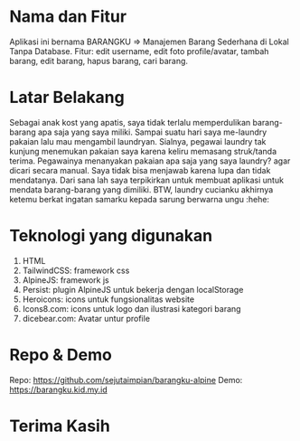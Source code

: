 # Nama dan Fitur

Aplikasi ini bernama BARANGKU => Manajemen Barang Sederhana di Lokal Tanpa Database.
Fitur: edit username, edit foto profile/avatar, tambah barang, edit barang, hapus barang, cari barang.

# Latar Belakang

Sebagai anak kost yang apatis, saya tidak terlalu memperdulikan barang-barang apa saja yang saya miliki. Sampai suatu hari saya me-laundry pakaian lalu mau mengambil laundryan. Sialnya, pegawai laundry tak kunjung menemukan pakaian saya karena keliru memasang struk/tanda terima. Pegawainya menanyakan pakaian apa saja yang saya laundry? agar dicari secara manual. Saya tidak bisa menjawab karena lupa dan tidak mendatanya. Dari sana lah saya terpikirkan untuk membuat aplikasi untuk mendata barang-barang yang dimiliki. BTW, laundry cucianku akhirnya ketemu berkat ingatan samarku kepada sarung berwarna ungu :hehe:

# Teknologi yang digunakan

1. HTML
1. TailwindCSS: framework css
1. AlpineJS: framework js
1. Persist: plugin AlpineJS untuk bekerja dengan localStorage
1. Heroicons: icons untuk fungsionalitas website
1. Icons8.com: icons untuk logo dan ilustrasi kategori barang
1. dicebear.com: Avatar untur profile

# Repo & Demo

Repo: https://github.com/sejutaimpian/barangku-alpine
Demo: https://barangku.kid.my.id

# Terima Kasih

